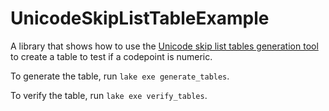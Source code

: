 # UnicodeSkipListTableExample

A library that shows how to use the [Unicode skip list tables generation tool](https://github.com/jtristan/UnicodeSkipListTable) to create a table to test if a codepoint is numeric.

To generate the table, run `lake exe generate_tables`.

To verify the table, run `lake exe verify_tables`.
